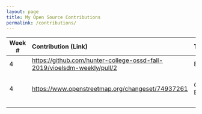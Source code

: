 ```yaml
---
layout: page
title: My Open Source Contributions
permalink: /contributions/
---
```


<!--
Type of the contribution should be "Wikipedia edit", "OpenStreet Map feature", "Project Documentation", "Project Code", "Blog Edit", etc.

The description should include a brief summary of what you did.

Replace the first row below with your contribution.

-->





| Week #       | Contribution (Link)  | Type  | Description |
|---|:---|:---|:---|
|  4   | <https://github.com/hunter-college-ossd-fall-2019/vioelsdm-weekly/pull/2> | Blog Edit    |   I fixed a simple typo.    |
|  4   | <https://www.openstreetmap.org/changeset/74937261>    | OpenStreetMap Edit     | Added info about a nearby supermarket|
|     |     |     |      |
